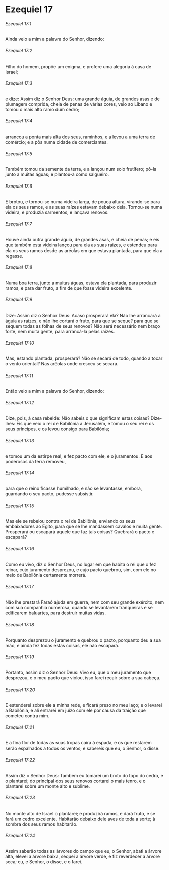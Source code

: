 # Ezequiel 17

###### Ezequiel 17:1

Ainda veio a mim a palavra do Senhor, dizendo:

###### Ezequiel 17:2

Filho do homem, propõe um enigma, e profere uma alegoria à casa de Israel;

###### Ezequiel 17:3

e dize: Assim diz o Senhor Deus: uma grande águia, de grandes asas e de plumagem comprida, cheia de penas de várias cores, veio ao Líbano e tomou o mais alto ramo dum cedro;

###### Ezequiel 17:4

arrancou a ponta mais alta dos seus, raminhos, e a levou a uma terra de comércio; e a pôs numa cidade de comerciantes.

###### Ezequiel 17:5

Também tomou da semente da terra, e a lançou num solo frutífero; pô-la junto a muitas águas; e plantou-a como salgueiro.

###### Ezequiel 17:6

E brotou, e tornou-se numa videira larga, de pouca altura, virando-se para ela os seus ramos, e as suas raízes estavam debaixo dela. Tornou-se numa videira, e produzia sarmentos, e lançava renovos.

###### Ezequiel 17:7

Houve ainda outra grande águia, de grandes asas, e cheia de penas; e eis que também esta videira lançou para ela as suas raizes, e estendeu para ela os seus ramos desde as aréolas em que estava plantada, para que ela a regasse.

###### Ezequiel 17:8

Numa boa terra, junto a muitas águas, estava ela plantada, para produzir ramos, e para dar fruto, a fim de que fosse videira excelente.

###### Ezequiel 17:9

Dize: Assim diz o Senhor Deus: Acaso prosperará ela? Não lhe arrancará a águia as raízes, e não lhe cortará o fruto, para que se seque? para que se sequem todas as folhas de seus renovos? Não será necessário nem braço forte, nem muita gente, para arrancá-la pelas raízes.

###### Ezequiel 17:10

Mas, estando plantada, prosperará? Não se secará de todo, quando a tocar o vento oriental? Nas aréolas onde cresceu se secará.

###### Ezequiel 17:11

Então veio a mim a palavra do Senhor, dizendo:

###### Ezequiel 17:12

Dize, pois, à casa rebelde: Não sabeis o que significam estas coisas? Dize-lhes: Eis que veio o rei de Babilônia a Jerusalém, e tomou o seu rei e os seus príncipes, e os levou consigo para Babilônia;

###### Ezequiel 17:13

e tomou um da estirpe real, e fez pacto com ele, e o juramentou. E aos poderosos da terra removeu,

###### Ezequiel 17:14

para que o reino ficasse humilhado, e não se levantasse, embora, guardando o seu pacto, pudesse subsistir.

###### Ezequiel 17:15

Mas ele se rebelou contra o rei de Babilônia, enviando os seus embaixadores ao Egito, para que se lhe mandassem cavalos e muita gente. Prosperará ou escapará aquele que faz tais coisas? Quebrará o pacto e escapará?

###### Ezequiel 17:16

Como eu vivo, diz o Senhor Deus, no lugar em que habita o rei que o fez reinar, cujo juramento desprezou, e cujo pacto quebrou, sim, com ele no meio de Babilônia certamente morrerá.

###### Ezequiel 17:17

Não lhe prestará Faraó ajuda em guerra, nem com seu grande exército, nem com sua companhia numerosa, quando se levantarem tranqueiras e se edificarem baluartes, para destruir muitas vidas.

###### Ezequiel 17:18

Porquanto desprezou o juramento e quebrou o pacto, porquanto deu a sua mão, e ainda fez todas estas coisas, ele não escapará.

###### Ezequiel 17:19

Portanto, assim diz o Senhor Deus: Vivo eu, que o meu juramento que desprezou, e o meu pacto que violou, isso farei recair sobre a sua cabeça.

###### Ezequiel 17:20

E estenderei sobre ele a minha rede, e ficará preso no meu laço; e o levarei a Babilônia, e ali entrarei em juízo com ele por causa da traição que cometeu contra mim.

###### Ezequiel 17:21

E a fina flor de todas as suas tropas cairá à espada, e os que restarem serão espalhados a todos os ventos; e sabereis que eu, o Senhor, o disse.

###### Ezequiel 17:22

Assim diz o Senhor Deus: Também eu tomarei um broto do topo do cedro, e o plantarei; do principal dos seus renovos cortarei o mais tenro, e o plantarei sobre um monte alto e sublime.

###### Ezequiel 17:23

No monte alto de Israel o plantarei; e produzirá ramos, e dará fruto, e se fará um cedro excelente. Habitarão debaixo dele aves de toda a sorte; à sombra dos seus ramos habitarão.

###### Ezequiel 17:24

Assim saberão todas as árvores do campo que eu, o Senhor, abati a árvore alta, elevei a árvore baixa, sequei a árvore verde, e fiz reverdecer a árvore seca; eu, e Senhor, o disse, e o farei.

